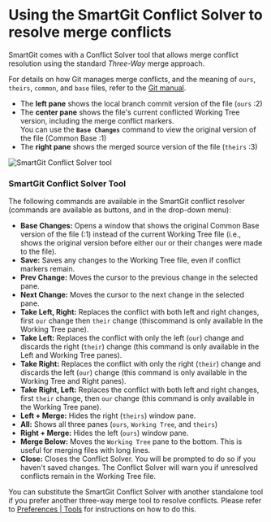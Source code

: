 # Using the SmartGit Conflict Solver to resolve merge conflicts

SmartGit comes with a Conflict Solver tool that allows merge conflict resolution using the standard *Three-Way* merge approach.

For details on how Git manages merge conflicts, and the meaning of `ours`, `theirs`, `common`, and `base` files, refer to the [Git manual](https://git-scm.com/book/en/v2/Git-Tools-Advanced-Merging).

- The **left pane** shows the local branch commit version of the file (`ours` :2)
- The **center pane** shows the file's current conflicted Working Tree version, including the merge conflict markers.  
  You can use the **`Base Changes`** command to view the original version of the file (Common Base :1)
- The **right pane** shows the merged source version of the file (`theirs` :3)

![SmartGit Conflict Solver tool](../../../images/Tools-SmartGit-ConflictSolver.png)

### SmartGit Conflict Solver Tool

The following commands are available in the SmartGit conflict resolver (commands are available as buttons, and in the drop-down menu):

- **Base Changes:** Opens a window that shows the original Common Base version of the file (:1) instead of the current Working Tree file (i.e., shows the original version before either our or their changes were made to the file).
- **Save:** Saves any changes to the Working Tree file, even if conflict markers remain.
- **Prev Change:** Moves the cursor to the previous change in the selected pane.
- **Next Change:** Moves the cursor to the next change in the selected pane.
- **Take Left, Right:** Replaces the conflict with both left and right changes, first `our` change then `their` change (thiscommand is only available in the Working Tree pane).
- **Take Left:** Replaces the conflict with only the left (`our`) change and discards the right (`their`) change (this command is only available in the Left and Working Tree panes).
- **Take Right:** Replaces the conflict with only the right (`their`) change and discards the left (`our`) change (this command is only available in the Working Tree and Right panes).
- **Take Right, Left:** Replaces the conflict with both left and right changes, first `their` change, then `our` change (this command is only available in the Working Tree pane).
- **Left + Merge:** Hides the right (`theirs`) window pane.
- **All:** Shows all three panes (`ours`, `Working Tree`, and `theirs`)
- **Right + Merge:** Hides the left (`ours`) window pane.
- **Merge Below:** Moves the `Working Tree` pane to the bottom. This is useful for merging files with long lines.
- **Close:** Closes the Conflict Solver. You will be prompted to do so if you haven't saved changes. The Conflict Solver will warn you if unresolved conflicts remain in the Working Tree file.

You can substitute the SmartGit Conflict Solver with another standalone tool if you prefer another three-way merge tool to resolve conflicts. 
Please refer to [Preferences | Tools](../../Preferences/Tools.md#conflict-solvers) for instructions on how to do this.
